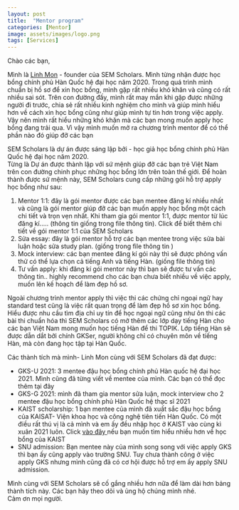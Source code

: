 ```yaml
---
layout: post
title:  "Mentor program"
categories: [Mentor]
image: assets/images/logo.png
tags: [Services]
---
```

Chào các bạn, 

Mình là <a href="{{site.baseurl}}/contact.html">Linh Mon</a> - founder của SEM Scholars. Mình từng nhận được học bổng chính phủ Hàn Quốc hệ đại học năm 2020. 
Trong quá trình mình chuẩn bị hồ sơ để xin học bổng, mình gặp rất nhiều khó khăn và cũng có rất nhiều sai sót. Trên con đường đấy, mình rất may mắn khi gặp được những người đi trước, chia sẻ rất nhiều kinh nghiệm cho mình và giúp mình hiểu hơn về cách xin học bổng cũng như giúp mình tự tin hơn trong việc apply. Vậy nên mình rất hiểu những khó khăn mà các bạn mong muốn apply học bổng đang trải qua. Vì vậy mình muốn mở ra chương trình mentor để có thể phần nào đó giúp đỡ các bạn 


SEM Scholars là dự án được sáng lập bởi - học giả học bổng chính phủ Hàn Quốc hệ đại học năm 2020. 
<br>
Từng là 
Dự án được thành lập với sứ mệnh giúp đỡ các bạn trẻ Việt Nam trên con đường chinh phục những học bổng lớn trên toàn thế giới. Để hoàn thành được sứ mệnh này, SEM Scholars cung cấp những gói hỗ trợ apply học bổng như sau: 
1. Mentor 1:1: đây là gói mentor được các bạn mentee đăng kí nhiều nhất và cũng là gói mentor giúp đỡ các bạn muốn apply học bổng một cách chi tiết và trọn vẹn nhất. Khi tham gia gói mentor 1:1, được mentor từ lúc đăng kí..... (thông tin giống trong file thông tin). Click để biết thêm chi tiết về gói mentor 1:1 của SEM Scholars
2. Sửa essay: đây là gói mentor hỗ trợ các bạn mentee trong việc sửa bài luận hoặc sửa study plan. (giống trong file thông tin )
3. Mock interview: các bạn mentee đăng kí gói này thì sẽ được phỏng vấn thử 
có thể lựa chọn cả tiếng Anh và tiếng Hàn. (giống file thông tin)
4. Tư vấn apply: khi đăng kí gói mentor này thì bạn sẽ được tư vấn các thông tin..
highly recommend cho các bạn chưa biết nhiều về việc apply, muốn lên kế hoạch để làm đẹp hồ sơ. 

Ngoài chương trình mentor apply thì việc thi các chứng chỉ ngoại ngữ hay standard test cũng là việc rất quan trọng để làm đẹp hồ sơ xin học bổng. Hiểu được nhu cầu tìm địa chỉ uy tín để học ngoại ngữ cũng như ôn thi các bài thi chuẩn hóa thì SEM Scholars có mở thêm các lớp dạy tiếng Hàn cho các bạn Việt Nam mong muốn học tiếng Hàn để thi TOPIK. Lớp tiếng Hàn sẽ được dẫn dắt bởi chính GKSer, người không chỉ có chuyên môn về tiếng Hàn, mà còn đang học tập tại Hàn Quốc. 
 
Các thành tích mà mình- Linh Mon cùng với SEM Scholars đã đạt được: 
<ul>
  <li>GKS-U 2021: 3 mentee đậu học bổng chính phủ Hàn quốc hệ đại học 2021. Mình cũng đã từng viết về mentee của mình. Các bạn có thể đọc thêm tại đây</li>
  <li>GKS-G 2021: mình đã tham gia mentor sửa luận, mock interview cho 2 mentee đậu học bổng chính phủ Hàn Quốc hệ thạc sĩ 2021</li>
  <li>KAIST scholarship: 1 bạn mentee của mình đã xuất sắc đậu học bổng của KAISAT- Viện khoa học và công nghệ tiên tiến Hàn Quốc. Có một điều rất thú vị là cả mình và em ấy đều nhập học ở KAIST vào cùng kì xuân 2021 luôn. Click <a href="https://www.kaist.ac.kr/en/html/admission/0201.html" target="_blank">vào đây </a>nếu bạn muốn tìm hiểu nhiều hơn về học bổng của KAIST </li>
  <li>SNU admission: Bạn mentee này của mình song song với việc apply GKS thì bạn ấy cũng apply vào trường SNU. Tuy chưa thành công ở việc apply GKS nhưng mình cũng đã có cơ hội được hỗ trợ em ấy apply SNU admission.</li>
</ul>
Mình cùng với SEM Scholars sẽ cố gắng nhiều hơn nữa để làm dài hơn bảng thành tích này. Các bạn hãy theo dõi và ủng hộ chúng mình nhé. 
<br>
Cảm ơn mọi người. 

